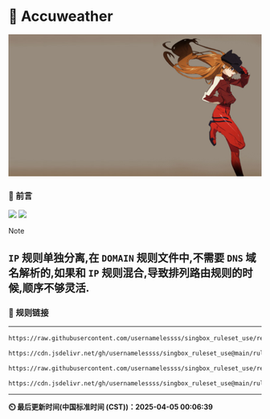 
# 🧸 Accuweather
![](https://raw.githubusercontent.com/usernamelessss/picture-bed/main/images/202504042256831.jpg)
### 📣 前言
![](https://shields.io/badge/-移除重复规则-ff69b4) ![](https://shields.io/badge/-IP&nbsp;规则单独存放不与&nbsp;DOMAIN&nbsp;等混合-green)
> [!NOTE]
**`IP` 规则单独分离,在 `DOMAIN` 规则文件中,不需要 `DNS` 域名解析的,如果和 `IP` 规则混合,导致排列路由规则的时候,顺序不够灵活.**
---

###  🔗 规则链接
---

```url
https://raw.githubusercontent.com/usernamelessss/singbox_ruleset_use/refs/heads/main/rule/Accuweather/Accuweather_No_IP.json
```

```url
https://cdn.jsdelivr.net/gh/usernamelessss/singbox_ruleset_use@main/rule/Accuweather/Accuweather_No_IP.json
```

```url
https://raw.githubusercontent.com/usernamelessss/singbox_ruleset_use/refs/heads/main/rule/Accuweather/Accuweather_No_IP.srs
```

```url
https://cdn.jsdelivr.net/gh/usernamelessss/singbox_ruleset_use@main/rule/Accuweather/Accuweather_No_IP.srs
```

---
**⏲️ 最后更新时间(中国标准时间 (CST))：2025-04-05 00:06:39**